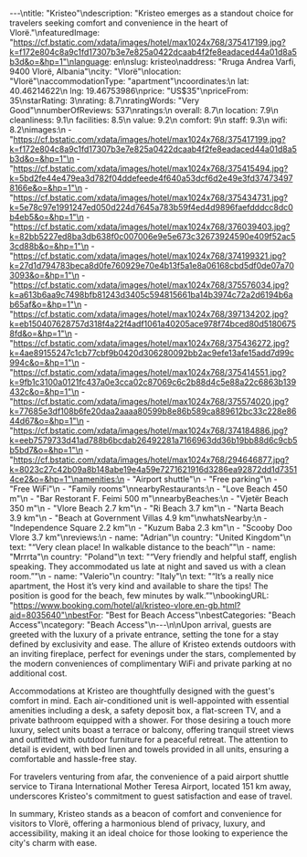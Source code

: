 ---\ntitle: "Kristeo"\ndescription: "Kristeo emerges as a standout choice for travelers seeking comfort and convenience in the heart of Vlorë."\nfeaturedImage: "https://cf.bstatic.com/xdata/images/hotel/max1024x768/375417199.jpg?k=f172e804c8a9c1fd17307b3e7e825a0422dcaab4f2fe8eadaced44a01d8a5b3d&o=&hp=1"\nlanguage: en\nslug: kristeo\naddress: "Rruga Andrea Varfi, 9400 Vlorë, Albania"\ncity: "Vlorë"\nlocation: "Vlorë"\naccommodationType: "apartment"\ncoordinates:\n  lat: 40.46214622\n  lng: 19.46753986\nprice: "US$35"\npriceFrom: 35\nstarRating: 3\nrating: 8.7\nratingWords: "Very Good"\nnumberOfReviews: 537\nratings:\n  overall: 8.7\n  location: 7.9\n  cleanliness: 9.1\n  facilities: 8.5\n  value: 9.2\n  comfort: 9\n  staff: 9.3\n  wifi: 8.2\nimages:\n  - "https://cf.bstatic.com/xdata/images/hotel/max1024x768/375417199.jpg?k=f172e804c8a9c1fd17307b3e7e825a0422dcaab4f2fe8eadaced44a01d8a5b3d&o=&hp=1"\n  - "https://cf.bstatic.com/xdata/images/hotel/max1024x768/375415494.jpg?k=5bd2fe44e479ea3d782f04ddefeede4f640a53dcf6d2e49e3fd374734978166e&o=&hp=1"\n  - "https://cf.bstatic.com/xdata/images/hotel/max1024x768/375434731.jpg?k=5e78c97e1991247ed050d224d7645a783b59f4ed4d9896faefdddcc8dc0b4eb5&o=&hp=1"\n  - "https://cf.bstatic.com/xdata/images/hotel/max1024x768/376039403.jpg?k=82bb5227ed8ba3db638f0c007006e9e5e673c32673924590e409f52ac53cd88b&o=&hp=1"\n  - "https://cf.bstatic.com/xdata/images/hotel/max1024x768/374199321.jpg?k=27d1d794783beca8d0fe760929e70e4b13f5a1e8a06168cbd5df0de07a703093&o=&hp=1"\n  - "https://cf.bstatic.com/xdata/images/hotel/max1024x768/375576034.jpg?k=a613b6aa9c7498bfb81243d3405c594815661ba14b3974c72a2d6194b6ab65af&o=&hp=1"\n  - "https://cf.bstatic.com/xdata/images/hotel/max1024x768/397134202.jpg?k=eb150407628757d318f4a22f4adf1061a40205ace978f74bced80d51806758fd&o=&hp=1"\n  - "https://cf.bstatic.com/xdata/images/hotel/max1024x768/375436272.jpg?k=4ae89155247c1cb77cbf9b0420d306280092bb2ac9efe13afe15add7d99c994c&o=&hp=1"\n  - "https://cf.bstatic.com/xdata/images/hotel/max1024x768/375414551.jpg?k=9fb1c3100a0121fc437a0e3cca02c87069c6c2b88d4c5e88a22c6863b139432c&o=&hp=1"\n  - "https://cf.bstatic.com/xdata/images/hotel/max1024x768/375574020.jpg?k=77685e3df108b6fe20daa2aaaa80599b8e86b589ca889612bc33c228e8644d67&o=&hp=1"\n  - "https://cf.bstatic.com/xdata/images/hotel/max1024x768/374184886.jpg?k=eeb7579733d41ad788b6bcdab26492281a7166963dd36b19bb88d6c9cb5b5bd7&o=&hp=1"\n  - "https://cf.bstatic.com/xdata/images/hotel/max1024x768/294646877.jpg?k=8023c27c42b09a8b148abe19e4a59e7271621916d3286ea92872dd1d73514ce2&o=&hp=1"\namenities:\n  - "Airport shuttle"\n  - "Free parking"\n  - "Free WiFi"\n  - "Family rooms"\nnearbyRestaurants:\n  - "Love Beach 450 m"\n  - "Bar Restorant F. Feimi 500 m"\nnearbyBeaches:\n  - "Vjetër Beach 350 m"\n  - "Vlore Beach 2.7 km"\n  - "Ri Beach 3.7 km"\n  - "Narta Beach 3.9 km"\n  - "Beach at Government Villas 4.9 km"\nwhatsNearby:\n  - "Independence Square 2.2 km"\n  - "Kuzum Baba 2.3 km"\n  - "Scooby Doo Vlore 3.7 km"\nreviews:\n  - name: "Adrian"\n    country: "United Kingdom"\n    text: "“Very clean place!
In walkable distance to the beach”"\n  - name: "Mrrrta"\n    country: "Poland"\n    text: "“Very friendly and helpful staff, english speaking. They accommodated us late at night and saved us with a clean room.”"\n  - name: "Valerio"\n    country: "Italy"\n    text: "“It’s a really nice apartment, the Host it’s very kind and available to share the tips! The position is good for the beach, few minutes by walk.”"\nbookingURL: "https://www.booking.com/hotel/al/kristeo-vlore.en-gb.html?aid=8035640"\nbestFor: "Best for Beach Access"\nbestCategories: "Beach Access"\ncategory: "Beach Access"\n---\n\nUpon arrival, guests are greeted with the luxury of a private entrance, setting the tone for a stay defined by exclusivity and ease. The allure of Kristeo extends outdoors with an inviting fireplace, perfect for evenings under the stars, complemented by the modern conveniences of complimentary WiFi and private parking at no additional cost.

Accommodations at Kristeo are thoughtfully designed with the guest's comfort in mind. Each air-conditioned unit is well-appointed with essential amenities including a desk, a safety deposit box, a flat-screen TV, and a private bathroom equipped with a shower. For those desiring a touch more luxury, select units boast a terrace or balcony, offering tranquil street views and outfitted with outdoor furniture for a peaceful retreat. The attention to detail is evident, with bed linen and towels provided in all units, ensuring a comfortable and hassle-free stay.

For travelers venturing from afar, the convenience of a paid airport shuttle service to Tirana International Mother Teresa Airport, located 151 km away, underscores Kristeo's commitment to guest satisfaction and ease of travel.

In summary, Kristeo stands as a beacon of comfort and convenience for visitors to Vlorë, offering a harmonious blend of privacy, luxury, and accessibility, making it an ideal choice for those looking to experience the city's charm with ease.
